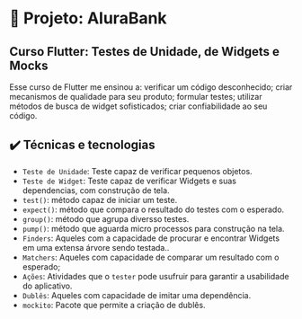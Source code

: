 # 🔨 Projeto: AluraBank

## Curso Flutter: Testes de Unidade, de Widgets e Mocks

Esse curso de Flutter me ensinou a: verificar um código desconhecido; criar mecanismos de qualidade para seu produto; formular testes; utilizar métodos de busca de widget sofisticados; criar confiabilidade ao seu código.

## ✔️ Técnicas e tecnologias
- `Teste de Unidade`: Teste capaz de verificar pequenos objetos.
- `Teste de Widget`: Teste capaz de  verificar Widgets e suas dependencias, com construção de tela.
- `test()`: método capaz de iniciar um teste.
- `expect()`: método que compara o resultado do testes com o esperado.
- `group()`: método que agrupa diversso testes.
- `pump()`: método que aguarda micro processos para construção na tela.
- `Finders`: Aqueles com a capacidade de procurar e encontrar Widgets em uma extensa árvore sendo testada..
- `Matchers`: Aqueles com capacidade de comparar um resultado com o esperado;
- `Ações`: Atividades que o `tester` pode usufruir para garantir a usabilidade do aplicativo. 
- `Dublês`: Aqueles com capacidade de imitar uma dependência.
- `mockito`: Pacote que permite a criação de dublês.

